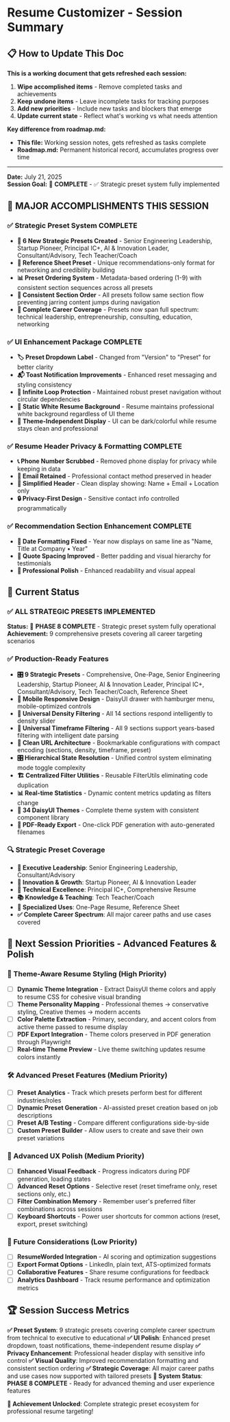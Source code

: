 # Resume Customizer - Session Summary

## 📋 How to Update This Doc

**This is a working document that gets refreshed each session:**
1. **Wipe accomplished items** - Remove completed tasks and achievements
2. **Keep undone items** - Leave incomplete tasks for tracking purposes
3. **Add new priorities** - Include new tasks and blockers that emerge
4. **Update current state** - Reflect what's working vs what needs attention

**Key difference from roadmap.md:**
- **This file:** Working session notes, gets refreshed as tasks complete
- **Roadmap.md:** Permanent historical record, accumulates progress over time

---

**Date:** July 21, 2025  
**Session Goal:** 🎯 **COMPLETE** - ✅ Strategic preset system fully implemented

## 🎉 MAJOR ACCOMPLISHMENTS THIS SESSION

### ✅ Strategic Preset System COMPLETE
- **🎯 6 New Strategic Presets Created** - Senior Engineering Leadership, Startup Pioneer, Principal IC+, AI & Innovation Leader, Consultant/Advisory, Tech Teacher/Coach
- **📄 Reference Sheet Preset** - Unique recommendations-only format for networking and credibility building
- **📊 Preset Ordering System** - Metadata-based ordering (1-9) with consistent section sequences across all presets
- **🔄 Consistent Section Order** - All presets follow same section flow preventing jarring content jumps during navigation
- **🎯 Complete Career Coverage** - Presets now span full spectrum: technical leadership, entrepreneurship, consulting, education, networking

### ✅ UI Enhancement Package COMPLETE
- **🏷️ Preset Dropdown Label** - Changed from "Version" to "Preset" for better clarity
- **📬 Toast Notification Improvements** - Enhanced reset messaging and styling consistency
- **🔄 Infinite Loop Protection** - Maintained robust preset navigation without circular dependencies
- **🎨 Static White Resume Background** - Resume maintains professional white background regardless of UI theme
- **📱 Theme-Independent Display** - UI can be dark/colorful while resume stays clean and professional

### ✅ Resume Header Privacy & Formatting COMPLETE
- **📞 Phone Number Scrubbed** - Removed phone display for privacy while keeping in data
- **📧 Email Retained** - Professional contact method preserved in header
- **📍 Simplified Header** - Clean display showing: Name + Email + Location only
- **🔒 Privacy-First Design** - Sensitive contact info controlled programmatically

### ✅ Recommendation Section Enhancement COMPLETE
- **📅 Date Formatting Fixed** - Year now displays on same line as "Name, Title at Company • Year"
- **💬 Quote Spacing Improved** - Better padding and visual hierarchy for testimonials
- **🎨 Professional Polish** - Enhanced readability and visual appeal

## 🎯 Current Status

### ✅ ALL STRATEGIC PRESETS IMPLEMENTED

**Status:** 🎉 **PHASE 8 COMPLETE** - Strategic preset system fully operational  
**Achievement:** 9 comprehensive presets covering all career targeting scenarios

### ✅ Production-Ready Features
- **🎛️ 9 Strategic Presets** - Comprehensive, One-Page, Senior Engineering Leadership, Startup Pioneer, AI & Innovation Leader, Principal IC+, Consultant/Advisory, Tech Teacher/Coach, Reference Sheet
- **🎨 Mobile Responsive Design** - DaisyUI drawer with hamburger menu, mobile-optimized controls
- **🎯 Universal Density Filtering** - All 14 sections respond intelligently to density slider
- **📅 Universal Timeframe Filtering** - All 9 sections support years-based filtering with intelligent date parsing
- **🔗 Clean URL Architecture** - Bookmarkable configurations with compact encoding (sections, density, timeframe, preset)
- **🎛️ Hierarchical State Resolution** - Unified control system eliminating mode toggle complexity
- **🏗️ Centralized Filter Utilities** - Reusable FilterUtils eliminating code duplication
- **📊 Real-time Statistics** - Dynamic content metrics updating as filters change
- **🎨 34 DaisyUI Themes** - Complete theme system with consistent component library
- **📱 PDF-Ready Export** - One-click PDF generation with auto-generated filenames

### 🔍 Strategic Preset Coverage
- **👔 Executive Leadership**: Senior Engineering Leadership, Consultant/Advisory
- **🚀 Innovation & Growth**: Startup Pioneer, AI & Innovation Leader
- **🔧 Technical Excellence**: Principal IC+, Comprehensive Resume
- **📚 Knowledge & Teaching**: Tech Teacher/Coach
- **🎯 Specialized Uses**: One-Page Resume, Reference Sheet
- **✅ Complete Career Spectrum**: All major career paths and use cases covered

## 🎯 Next Session Priorities - Advanced Features & Polish

### 🎨 Theme-Aware Resume Styling (High Priority)
- [ ] **Dynamic Theme Integration** - Extract DaisyUI theme colors and apply to resume CSS for cohesive visual branding
- [ ] **Theme Personality Mapping** - Professional themes → conservative styling, Creative themes → modern accents
- [ ] **Color Palette Extraction** - Primary, secondary, and accent colors from active theme passed to resume display
- [ ] **PDF Export Integration** - Theme colors preserved in PDF generation through Playwright
- [ ] **Real-time Theme Preview** - Live theme switching updates resume colors instantly

### 🛠️ Advanced Preset Features (Medium Priority)
- [ ] **Preset Analytics** - Track which presets perform best for different industries/roles
- [ ] **Dynamic Preset Generation** - AI-assisted preset creation based on job descriptions
- [ ] **Preset A/B Testing** - Compare different configurations side-by-side
- [ ] **Custom Preset Builder** - Allow users to create and save their own preset variations

### 🎨 Advanced UX Polish (Medium Priority)
- [ ] **Enhanced Visual Feedback** - Progress indicators during PDF generation, loading states
- [ ] **Advanced Reset Options** - Selective reset (reset timeframe only, reset sections only, etc.)
- [ ] **Filter Combination Memory** - Remember user's preferred filter combinations across sessions
- [ ] **Keyboard Shortcuts** - Power user shortcuts for common actions (reset, export, preset switching)

### 🔮 Future Considerations (Low Priority)
- [ ] **ResumeWorded Integration** - AI scoring and optimization suggestions
- [ ] **Export Format Options** - LinkedIn, plain text, ATS-optimized formats
- [ ] **Collaborative Features** - Share resume configurations for feedback
- [ ] **Analytics Dashboard** - Track resume performance and optimization metrics

## 🏆 Session Success Metrics

**✅ Preset System**: 9 strategic presets covering complete career spectrum from technical to executive to educational
**✅ UI Polish**: Enhanced preset dropdown, toast notifications, theme-independent resume display
**✅ Privacy Enhancement**: Professional header display with sensitive info control
**✅ Visual Quality**: Improved recommendation formatting and consistent section ordering
**✅ Strategic Coverage**: All major career paths and use cases now supported with tailored presets
**🎉 System Status**: **PHASE 8 COMPLETE** - Ready for advanced theming and user experience features

**🎯 Achievement Unlocked**: Complete strategic preset ecosystem for professional resume targeting! 
